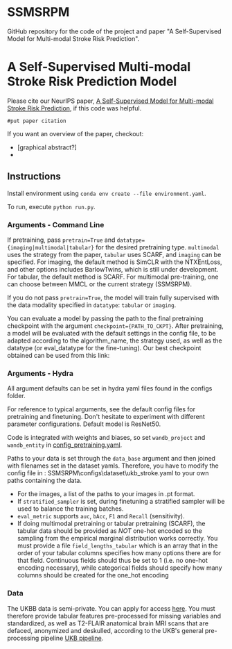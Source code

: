 # SSMSRPM
GitHub repository for the code of the project and paper "A Self-Supervised Model for Multi-modal Stroke Risk Prediction". 
# A Self-Supervised Multi-modal Stroke Risk Prediction Model

Please cite our NeurIPS paper, [A Self-Supervised Model for Multi-modal Stroke Risk Prediction](link), if this code was helpful.

```
#put paper citation
```

If you want an overview of the paper, checkout:
- [graphical abstract?]
- 


## Instructions

Install environment using `conda env create --file environment.yaml`. 

To run, execute `python run.py`.

### Arguments - Command Line

If pretraining, pass `pretrain=True` and `datatype={imaging|multimodal|tabular}` for the desired pretraining type. `multimodal` uses the strategy from the paper, `tabular` uses SCARF, and `imaging` can be specified. For imaging, the default method is SimCLR with the NTXEntLoss, and other options includes BarlowTwins, which is still under development. For tabular, the default method is SCARF. For multimodal pre-training, one can choose between MMCL or the current strategy (SSMSRPM). 

If you do not pass `pretrain=True`, the model will train fully supervised with the data modality specified in `datatype`: `tabular` or `imaging`.

You can evaluate a model by passing the path to the final pretraining checkpoint with the argument `checkpoint={PATH_TO_CKPT}`. After pretraining, a model will be evaluated with the default settings in the config file, to be adapted according to the algorithm_name, the strategy used, as well as the datatype (or eval_datatype for the fine-tuning). Our best checkpoint obtained can be used from this link: 

### Arguments - Hydra

All argument defaults can be set in hydra yaml files found in the configs folder.

For reference to typical arguments, see the default config files for pretraining and finetuning. Don't hesitate to experiment with different parameter configurations. Default model is ResNet50.

Code is integrated with weights and biases, so set `wandb_project` and `wandb_entity` in [config_pretraining.yaml](configs/config_pretraining.yaml).

Paths to your data is set through the `data_base` argument and then joined with filenames set in the dataset yamls. Therefore, you have to modify the config file in : SSMSRPM\configs\dataset\ukb_stroke.yaml to your own paths containing the data.

- For the images, a list of the paths to your images in .pt format.
- If `stratified_sampler` is set, during finetuning a stratified sampler will be used to balance the training batches.
- `eval_metric` supports `auc`, `bAcc`, `F1` and `Recall` (sensitivity).
- If doing multimodal pretraining or tabular pretraining (SCARF), the tabular data should be provided as *NOT* one-hot encoded so the sampling from the empirical marginal distribution works correctly. You must provide a file `field_lengths_tabular` which is an array that in the order of your tabular columns specifies how many options there are for that field. Continuous fields should thus be set to 1 (i.e. no one-hot encoding necessary), while categorical fields should specify how many columns should be created for the one_hot encoding  

### Data

The UKBB data is semi-private. You can apply for access [here](https://www.ukbiobank.ac.uk/enable-your-research/apply-for-access).
You must therefore provide tabular features pre-processed for missing variables and standardized, as well as T2-FLAIR anatomical brain MRI scans that are defaced, anonymized and deskulled, according to the UKB's general pre-processing pipeline [UKB pipeline](https://www.fmrib.ox.ac.uk/ukbiobank/fbp/). 

